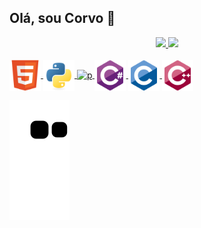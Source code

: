 ## Olá, sou Corvo 👋
<div align="center">
  <a href="https://github.com/corvo-exe">
  <img height="180em" src="https://github-readme-stats.vercel.app/api?username=corvo-exe&show_icons=true&theme=github_dark&include_all_commits=true&count_private=true"/>
  <img height="180em" src="https://github-readme-stats.vercel.app/api/top-langs/?username=corvo-exe&theme=github_dark"/>
</div>
  
<div style="display: inline_block"><br>
  <img align="center" alt="html" height="50" width="50" src="https://raw.githubusercontent.com/devicons/devicon/master/icons/html5/html5-original.svg">
  <img align="center" alt="Python" height="50" width="50" src="https://raw.githubusercontent.com/devicons/devicon/master/icons/python/python-original.svg">
  <img align="center" alt="p" height="50" width="50" src="https://www.php.net/images/logos/new-php-logo.svg">
  <img align="center" alt="Csharp" height="50" width="50" src="https://raw.githubusercontent.com/devicons/devicon/master/icons/csharp/csharp-original.svg">
  <img align="center" alt="C" height="50" width="50" src="https://raw.githubusercontent.com/devicons/devicon/master/icons/c/c-original.svg">
  <img align="center" alt="Cpp" height="50" width="50" src="https://raw.githubusercontent.com/devicons/devicon/master/icons/cplusplus/cplusplus-original.svg">
</div>
  
 
  ![Snake animation](https://github.com/rafaballerini/rafaballerini/blob/output/github-contribution-grid-snake.svg)
 
</div>
